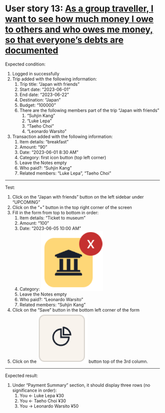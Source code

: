# User story 13: [As a group traveller, I want to see how much money I owe to others and who owes me money, so that everyone’s debts are documented](https://github.com/Taehoya/Adventure-Audit/issues/58)

Expected condition:

1. Logged in successfully
2. Trip added with the following information:
   1. Trip title: “Japan with friends”
   2. Start date: “2023-06-01”
   3. End date: “2023-06-22”
   4. Destination: “Japan”
   5. Budget: “100000”
   6. There are the following members part of the trip “Japan with friends”
      1. “Suhjin Kang”
      2. “Luke Lepa”
      3. “Taeho Choi”
      4. “Leonardo Warsito”
3. Transaction added with the following information:
   1. Item details: “breakfast”
   2. Amount: “90”
   3. Date: “2023-06-01 8:30 AM”
   4. Category: first icon button (top left corner)
   5. Leave the Notes empty
   6. Who paid?: “Suhjin Kang”
   7. Related members: “Luke Lepa”, “Taeho Choi”

---

Test:

1. Click on the “Japan with friends” button on the left sidebar under “UPCOMING”
2. Click on the “+” button in the top right corner of the screen
3. Fill in the form from top to bottom in order:
   1. Item details: “Ticket to museum”
   2. Amount: “100”
   3. Date: “2023-06-05 10:00 AM”
   4. Category: ![Orange Library Category](images/orange_library_category.png)
   5. Leave the Notes empty
   6. Who paid?: “Leonardo Warsito”
   7. Related members: “Suhjin Kang”
4. Click on the “Save” button in the bottom left corner of the form
5. Click on the ![Report](images/report_button.png) button top of the 3rd column.

---

Expected result:

1. Under “Payment Summary” section, it should display three rows (no significance in order):
   1. You ← Luke Lepa ¥30
   2. You ← Taeho Choi ¥30
   3. You → Leonardo Warsito ¥50
